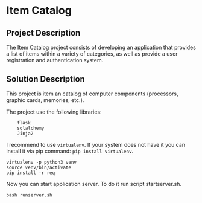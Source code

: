 # Item Catalog

## Project Description
The Item Catalog project consists of developing an application that provides a list of
items within a variety of categories, as well as provide a user registration and authentication system.

## Solution Description
This project is item an catalog of computer components (processors, graphic cards, memories, etc.).

The project use the following libraries:

        flask
        sqlalchemy
        Jinja2

I recommend to use ```virtualenv```. If your system does not have it you can install it via pip command: ```pip install virtualenv```.

    virtualenv -p python3 venv
    source venv/bin/activate
    pip install -r req

Now you can start application server. To do it run script startserver.sh.

    bash runserver.sh
